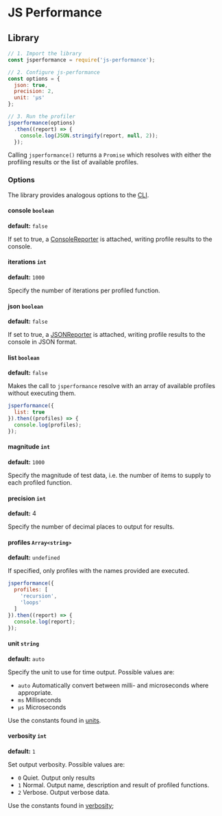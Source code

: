 # JS Performance

## Library

```javascript
// 1. Import the library
const jsperformance = require('js-performance');

// 2. Configure js-performance
const options = {
  json: true,
  precision: 2,
  unit: 'µs'
};

// 3. Run the profiler
jsperformance(options)
  .then((report) => {
    console.log(JSON.stringify(report, null, 2));
  });
```

Calling `jsperformance()` returns a `Promise` which resolves with either the profiling results or the list of available profiles.

### Options

The library provides analogous options to the [CLI](cli.md).

#### console `boolean`

**default:** `false`

If set to true, a [ConsoleReporter](../lib/reporter/console/index.js) is attached, writing profile results to the console.

#### iterations `int`

**default:** `1000`

Specify the number of iterations per profiled function.

#### json `boolean`

**default:** `false`

If set to true, a [JSONReporter](../lib/reporter/json/index.js) is attached, writing profile results to the console in JSON format.

#### list `boolean`

**default:** `false`

Makes the call to `jsperformance` resolve with an array of available profiles without executing them.

```javascript
jsperformance({
  list: true
}).then((profiles) => {
  console.log(profiles);
});
```

#### magnitude `int`

**default:** `1000`

Specify the magnitude of test data, i.e. the number of items to supply to each profiled function.

#### precision `int`

**default:** 4

Specify the number of decimal places to output for results.

#### profiles `Array<string>`

**default:** `undefined`

If specified, only profiles with the names provided are executed.

```javascript
jsperformance({
  profiles: [
    'recursion',
    'loops'
  ]
}).then((report) => {
  console.log(report);
});
```

#### unit `string`

**default:** `auto`

Specify the unit to use for time output. Possible values are:

* `auto`  Automatically convert between milli- and microseconds where appropriate.
* `ms`    Milliseconds
* `µs`    Microseconds

Use the constants found in [units](../lib/support/units/index.js).

#### verbosity `int`

**default:** `1`

Set output verbosity. Possible values are:

* `0` Quiet. Output only results
* `1` Normal. Output name, description and result of profiled functions.
* `2` Verbose. Output verbose data.

Use the constants found in [verbosity](../lib/support/verbosity/index.js);

